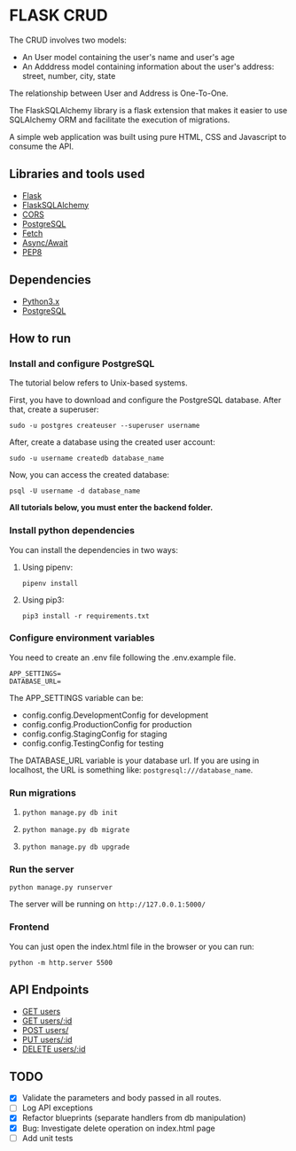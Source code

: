 # FLASK CRUD

The CRUD involves two models:
- An User model containing the user's name and user's age
- An Adddress model containing information about the user's address: street, number, city, state

The relationship between User and Address is One-To-One.

The FlaskSQLAlchemy library is a flask extension that makes it easier to use SQLAlchemy ORM and facilitate the execution of migrations.

A simple web application was built using pure HTML, CSS and Javascript to consume the API.

## Libraries and tools used

- [Flask](https://flask.palletsprojects.com/en/1.1.x/)
- [FlaskSQLAlchemy](https://flask-sqlalchemy.palletsprojects.com/en/2.x/)
- [CORS](https://flask-cors.readthedocs.io/en/latest/)
- [PostgreSQL](https://www.postgresql.org/)
- [Fetch](https://developer.mozilla.org/pt-BR/docs/Web/API/Fetch_API/Using_Fetch)
- [Async/Await](https://developer.mozilla.org/pt-BR/docs/Web/JavaScript/Reference/Statements/async_function)
- [PEP8](https://www.python.org/dev/peps/pep-0008/)

## Dependencies

- [Python3.x](https://www.python.org/)
- [PostgreSQL](https://www.postgresql.org/)

## How to run

### Install and configure PostgreSQL

The tutorial below refers to Unix-based systems.

First, you have to download and configure the PostgreSQL database. After that, create a superuser:

```
sudo -u postgres createuser --superuser username
```

After, create a database using the created user account:

```
sudo -u username createdb database_name
```

Now, you can access the created database:

```
psql -U username -d database_name
```

**All tutorials below, you must enter the backend folder.**

### Install python dependencies


You can install the dependencies in two ways:

1. Using pipenv:

    ```
    pipenv install
    ```

2. Using pip3:

    ```
    pip3 install -r requirements.txt
    ```

### Configure environment variables

You need to create an .env file following the .env.example file.

```
APP_SETTINGS=
DATABASE_URL=
```

The APP_SETTINGS variable can be:

- config.config.DevelopmentConfig for development
- config.config.ProductionConfig for production
- config.config.StagingConfig for staging
- config.config.TestingConfig for testing

The DATABASE_URL variable is your database url. If you are using in localhost, the URL is something like: `postgresql:///database_name`.

### Run migrations

1.  ```
    python manage.py db init
    ```

2.  ```
    python manage.py db migrate
    ```

3.  ```
    python manage.py db upgrade
    ```

### Run the server

```
python manage.py runserver
```

The server will be running on `http://127.0.0.1:5000/`

### Frontend

You can just open the index.html file in the browser or you can run:

```
python -m http.server 5500
```

## API Endpoints

- [GET users](docs/get_users.md)
- [GET users/:id](docs/get_user.md)
- [POST users/](docs/post_user.md)
- [PUT users/:id](docs/put_user.md)
- [DELETE users/:id](docs/delete_user.md)

## TODO

- [x] Validate the parameters and body passed in all routes.
- [ ] Log API exceptions
- [x] Refactor blueprints (separate handlers from db manipulation)
- [x] Bug: Investigate delete operation on index.html page
- [ ] Add unit tests